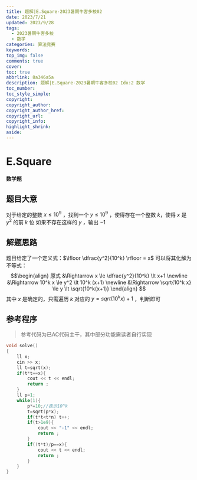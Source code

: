 ```yaml
---
title: 题解|E.Square-2023暑期牛客多校02
date: 2023/7/21
updated: 2023/9/28
tags:
  - 2023暑期牛客多校
  - 数学
categories: 算法竞赛
keywords:
top_img: false
comments: true
cover:
toc: true
abbrlink: 8a346a5a 
description: 题解|E.Square-2023暑期牛客多校02 Idx:2 数学
toc_number:
toc_style_simple:
copyright:
copyright_author:
copyright_author_href:
copyright_url:
copyright_info:
highlight_shrink:
aside:
---
```


# E.Square
**数学题**
## 题目大意
对于给定的整数 $x\le 10^9$ ，找到一个 $y\le 10^9$ ，使得存在一个整数 $k$，使得 $x$ 是 $y^2$ 的前 $k$ 位
如果不存在这样的 $y$ ，输出 $-1$

## 解题思路
题目给定了一个定义式：$\lfloor \dfrac{y^2}{10^k} \rfloor = x$
可以将其化解为不等式：
$$\begin{align}
    原式
    &\Rightarrow x \le \dfrac{y^2}{10^k} \lt x+1 \newline
    &\Rightarrow 10^k x \le y^2 \lt 10^k (x+1) \newline
    &\Rightarrow \sqrt{10^k x} \le y \lt \sqrt{10^k(x+1)}
\end{align}
$$
其中 $x$ 是确定的，只需遍历 $k$ 对应的 $y=sqrt(10^k x)+1$ ，判断即可

## 参考程序
> 参考代码为已AC代码主干，其中部分功能需读者自行实现

```cpp
void solve()
{
    ll x;
    cin >> x;
    ll t=sqrt(x);
    if(t*t==x){
        cout << t << endl;
        return ;
    }
    ll p=1;
    while(1){
        p*=10;//表示10^k
        t=sqrt(p*x);
        if(t*t<t*n) t++;
        if(t>1e9){
            cout << "-1" << endl;
            return ;
        }
        if((t*t)/p==x){
            cout << t << endl;
            return ;
        }
    }
}
```